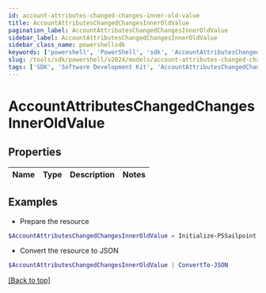 ```yaml
---
id: account-attributes-changed-changes-inner-old-value
title: AccountAttributesChangedChangesInnerOldValue
pagination_label: AccountAttributesChangedChangesInnerOldValue
sidebar_label: AccountAttributesChangedChangesInnerOldValue
sidebar_class_name: powershellsdk
keywords: ['powershell', 'PowerShell', 'sdk', 'AccountAttributesChangedChangesInnerOldValue'] 
slug: /tools/sdk/powershell/v2024/models/account-attributes-changed-changes-inner-old-value
tags: ['SDK', 'Software Development Kit', 'AccountAttributesChangedChangesInnerOldValue']
---
```



# AccountAttributesChangedChangesInnerOldValue

## Properties

Name | Type | Description | Notes
------------ | ------------- | ------------- | -------------

## Examples

- Prepare the resource
```powershell
$AccountAttributesChangedChangesInnerOldValue = Initialize-PSSailpoint.V2024AccountAttributesChangedChangesInnerOldValue 
```

- Convert the resource to JSON
```powershell
$AccountAttributesChangedChangesInnerOldValue | ConvertTo-JSON
```


[[Back to top]](#) 

